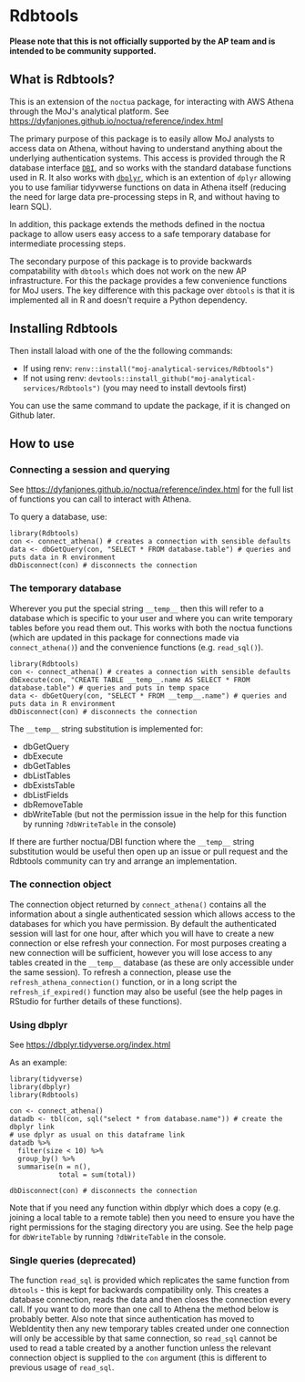 # Rdbtools

**Please note that this is not officially supported by the AP team and is intended to be community supported.**

## What is Rdbtools?

This is an extension of the `noctua` package, for interacting with AWS Athena through the MoJ's analytical platform.
See https://dyfanjones.github.io/noctua/reference/index.html

The primary purpose of this package is to easily allow MoJ analysts to access data on Athena, without having to understand anything about the underlying authentication systems.
This access is provided through the R database interface [`DBI`](https://dbi.r-dbi.org/), and so works with the standard database functions used in R.
It also works with [`dbplyr`](https://dbplyr.tidyverse.org/), which is an extention of `dplyr` allowing you to use familiar tidyvwerse functions on data in Athena itself (reducing the need for large data pre-processing steps in R, and without having to learn SQL).

In addition, this package extends the methods defined in the noctua package to allow users easy access to a safe temporary database for intermediate processing steps.

The secondary purpose of this package is to provide backwards compatability with `dbtools` which does not work on the new AP infrastructure.
For this the package provides a few convenience functions for MoJ users.
The key difference with this package over `dbtools` is that it is implemented all in R and doesn't require a Python dependency.

## Installing Rdbtools

Then install laload with one of the the following commands:

 - If using renv: `renv::install("moj-analytical-services/Rdbtools")`
 - If not using renv: `devtools::install_github("moj-analytical-services/Rdbtools")` (you may need to install devtools first)

You can use the same command to update the package, if it is changed on Github later.

## How to use

### Connecting a session and querying

See https://dyfanjones.github.io/noctua/reference/index.html for the full list of functions you can call to interact with Athena.

To query a database, use:

```
library(Rdbtools)
con <- connect_athena() # creates a connection with sensible defaults
data <- dbGetQuery(con, "SELECT * FROM database.table") # queries and puts data in R environment
dbDisconnect(con) # disconnects the connection
```

### The temporary database

Wherever you put the special string `__temp__` then this will refer to a database which is specific to your user and where you can write temporary tables before you read them out.
This works with both the noctua functions (which are updated in this package for connections made via `connect_athena()`) and the convenience functions (e.g. `read_sql()`).

```
library(Rdbtools)
con <- connect_athena() # creates a connection with sensible defaults
dbExecute(con, "CREATE TABLE __temp__.name AS SELECT * FROM database.table") # queries and puts in temp space
data <- dbGetQuery(con, "SELECT * FROM __temp__.name") # queries and puts data in R environment
dbDisconnect(con) # disconnects the connection
```

The `__temp__` string substitution is implemented for:

 + dbGetQuery
 + dbExecute
 + dbGetTables
 + dbListTables
 + dbExistsTable
 + dbListFields
 + dbRemoveTable
 + dbWriteTable (but not the permission issue in the help for this function by running `?dbWriteTable` in the console)

If there are further noctua/DBI function where the `__temp__` string substitution would be useful then open up an issue or pull request and the Rdbtools community can try and arrange an implementation.

### The connection object

The connection object returned by `connect_athena()` contains all the information about a single authenticated session which allows access to the databases for which you have permission.
By default the authenticated session will last for one hour, after which you will have to create a new connection or else refresh your connection.
For most purposes creating a new connection will be sufficient, however you will lose access to any tables created in the `__temp__` database (as these are only accessible under the same session).
To refresh a connection, please use the `refresh_athena_connection()` function, or in a long script the `refresh_if_expired()` function may also be useful (see the help pages in RStudio for further details of these functions).

### Using dbplyr

See https://dbplyr.tidyverse.org/index.html

As an example:
```
library(tidyverse)
library(dbplyr)
library(Rdbtools)

con <- connect_athena()
datadb <- tbl(con, sql("select * from database.name")) # create the dbplyr link
# use dplyr as usual on this dataframe link
datadb %>%
  filter(size < 10) %>%
  group_by() %>%
  summarise(n = n(),
            total = sum(total))

dbDisconnect(con) # disconnects the connection
```

Note that if you need any function within dbplyr which does a copy (e.g. joining a local table to a remote table)
then you need to ensure you have the right permissions for the staging directory you are using.
See the help page for `dbWriteTable` by running `?dbWriteTable` in the console.

### Single queries (deprecated)

The function `read_sql` is provided which replicates the same function from `dbtools` - this is kept for backwards compatibility only.
This creates a database connection, reads the data and then closes the connection every call.
If you want to do more than one call to Athena the method below is probably better.
Also note that since authentication has moved to WebIdentity then any new temporary tables created under one connection will only be accessible by that same connection, so `read_sql` cannot be used to read a table created by a another function unless the relevant connection object is supplied to the `con` argument (this is different to previous usage of `read_sql`.
